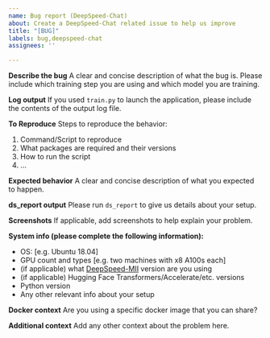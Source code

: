 ```yaml
---
name: Bug report (DeepSpeed-Chat)
about: Create a DeepSpeed-Chat related issue to help us improve
title: "[BUG]"
labels: bug,deepspeed-chat
assignees: ''

---
```


**Describe the bug**
A clear and concise description of what the bug is. Please include which training step you are using and which model you are training.

**Log output**
If you used `train.py` to launch the application, please include the contents of the output log file.

**To Reproduce**
Steps to reproduce the behavior:
1. Command/Script to reproduce
2. What packages are required and their versions
3. How to run the script
4. ...

**Expected behavior**
A clear and concise description of what you expected to happen.

**ds_report output**
Please run `ds_report` to give us details about your setup.

**Screenshots**
If applicable, add screenshots to help explain your problem.

**System info (please complete the following information):**
 - OS: [e.g. Ubuntu 18.04]
 - GPU count and types [e.g. two machines with x8 A100s each]
 - (if applicable) what [DeepSpeed-MII](https://github.com/deepspeedai/deepspeed-mii) version are you using
 - (if applicable) Hugging Face Transformers/Accelerate/etc. versions
 - Python version
 - Any other relevant info about your setup

**Docker context**
Are you using a specific docker image that you can share?

**Additional context**
Add any other context about the problem here.
